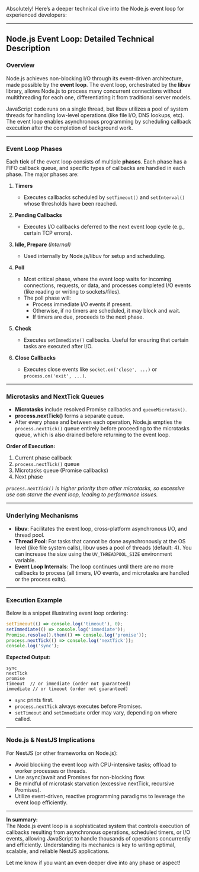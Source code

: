 Absolutely! Here’s a deeper technical dive into the Node.js event loop for experienced developers:

---

## Node.js Event Loop: Detailed Technical Description

### Overview

Node.js achieves non-blocking I/O through its event-driven architecture, made possible by the **event loop**. The event loop, orchestrated by the **libuv** library, allows Node.js to process many concurrent connections without multithreading for each one, differentiating it from traditional server models.

JavaScript code runs on a single thread, but libuv utilizes a pool of system threads for handling low-level operations (like file I/O, DNS lookups, etc). The event loop enables asynchronous programming by scheduling callback execution after the completion of background work.

---

### Event Loop Phases

Each **tick** of the event loop consists of multiple **phases**. Each phase has a FIFO callback queue, and specific types of callbacks are handled in each phase. The major phases are:

1. **Timers**
   - Executes callbacks scheduled by `setTimeout()` and `setInterval()` whose thresholds have been reached.

2. **Pending Callbacks**
   - Executes I/O callbacks deferred to the next event loop cycle (e.g., certain TCP errors).

3. **Idle, Prepare** *(Internal)*
   - Used internally by Node.js/libuv for setup and scheduling.

4. **Poll**
   - Most critical phase, where the event loop waits for incoming connections, requests, or data, and processes completed I/O events (like reading or writing to sockets/files).
   - The poll phase will:
     - Process immediate I/O events if present.
     - Otherwise, if no timers are scheduled, it may block and wait.
     - If timers are due, proceeds to the next phase.

5. **Check**
   - Executes `setImmediate()` callbacks. Useful for ensuring that certain tasks are executed after I/O.

6. **Close Callbacks**
   - Executes close events like `socket.on('close', ...)` or `process.on('exit', ...)`.

---

### Microtasks and NextTick Queues

- **Microtasks** include resolved Promise callbacks and `queueMicrotask()`.
- **process.nextTick()** forms a separate queue.
- After every phase and between each operation, Node.js empties the `process.nextTick()` queue entirely before proceeding to the microtasks queue, which is also drained before returning to the event loop.

**Order of Execution:**
1. Current phase callback
2. `process.nextTick()` queue
3. Microtasks queue (Promise callbacks)
4. Next phase

*`process.nextTick()` is higher priority than other microtasks, so excessive use can starve the event loop, leading to performance issues.*

---

### Underlying Mechanisms

- **libuv**: Facilitates the event loop, cross-platform asynchronous I/O, and thread pool.
- **Thread Pool**: For tasks that cannot be done asynchronously at the OS level (like file system calls), libuv uses a pool of threads (default: 4). You can increase the size using the `UV_THREADPOOL_SIZE` environment variable.
- **Event Loop Internals**: The loop continues until there are no more callbacks to process (all timers, I/O events, and microtasks are handled or the process exits).

---

### Execution Example

Below is a snippet illustrating event loop ordering:

```javascript
setTimeout(() => console.log('timeout'), 0);
setImmediate(() => console.log('immediate'));
Promise.resolve().then(() => console.log('promise'));
process.nextTick(() => console.log('nextTick'));
console.log('sync');
```

**Expected Output:**
```
sync
nextTick
promise
timeout  // or immediate (order not guaranteed)
immediate // or timeout (order not guaranteed)
```
- `sync` prints first.
- `process.nextTick` always executes before Promises.
- `setTimeout` and `setImmediate` order may vary, depending on where called.

---

### Node.js & NestJS Implications

For NestJS (or other frameworks on Node.js):

- Avoid blocking the event loop with CPU-intensive tasks; offload to worker processes or threads.
- Use async/await and Promises for non-blocking flow.
- Be mindful of microtask starvation (excessive nextTick, recursive Promises).
- Utilize event-driven, reactive programming paradigms to leverage the event loop efficiently.

---

**In summary:**  
The Node.js event loop is a sophisticated system that controls execution of callbacks resulting from asynchronous operations, scheduled timers, or I/O events, allowing JavaScript to handle thousands of operations concurrently and efficiently. Understanding its mechanics is key to writing optimal, scalable, and reliable NestJS applications.

Let me know if you want an even deeper dive into any phase or aspect!
